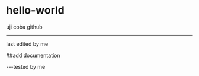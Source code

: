 # hello-world
uji coba github


-------------------------
last edited by me

##add documentation

---tested by me
